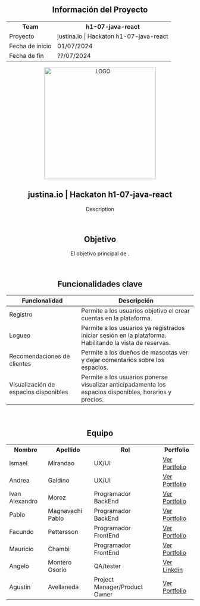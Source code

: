 <h2 align="center">
Información del Proyecto
</h2>

<table align="center">
  <tr>
    <th>Team</th>
    <th>h1-07-java-react</th>
  </tr>
  <tr>
    <td>Proyecto</td>
    <td>justina.io | Hackaton h1-07-java-react</td>
  </tr>
  <tr>
    <td>Fecha de inicio</td>
    <td>01/07/2024</td>
  </tr>
  <tr>
    <td>Fecha de fin</td>
    <td>??/07/2024</td>
  </tr>
 
</table>


<div align="center">

<img src="https" width="300" alt="LOGO">

  <h2>justina.io | Hackaton h1-07-java-react</h2>
  <p>Description
</p>
</div>

<br>

<h2 align="center">Objetivo</h2>

<p align="center">El objetivo principal de .</p>

<br>

<div align="center">
<h2>Funcionalidades clave</h2>
</div>


| Funcionalidad | Descripción |
|---|---|
| Registro | Permite a los usuarios objetivo el crear cuentas en la plataforma. |
| Logueo  | Permite a los usuarios ya registrados iniciar sesión en la plataforma. Habilitando la vista de reservas.|
| Recomendaciones de clientes | Permite a los dueños de mascotas ver y dejar comentarios sobre los espacios. |
| Visualización de espacios disponibles | Permite a los usuarios ponerse visualizar anticipadamenta los espacios disponibles, horarios y precios. |



<br>

<h2 align="center">Equipo</h2>

<table align="center">
  <tr>
    <th>Nombre</th>
    <th>Apellido</th>
    <th>Rol</th>
    <th>Portfolio</th>
  </tr>
  <tr>
    <td>Ismael</td>
    <td>Mirandao</td>
    <td>UX/UI</td>
    <td><a href="https://www.behance.net/ismaelmiranda4" target="_blank">Ver Portfolio</a></td>
  </tr>
    <tr>
    <td>Andrea</td>
    <td>Galdino</td>
    <td>UX/UI</td>
    <td><a href="https://www.behance.net/andreagastaldimx" target="_blank">Ver Portfolio</a></td>
  </tr>
   <tr>
    <td>Ivan Alexandro</td>
    <td>Moroz</td>
    <td>Programador BackEnd</td>
    <td><a href="https://alexandromoroz.github.io" target="_blank">Ver Portfolio</a></td>
  </tr>
  <tr>
    <td>Pablo</td>
    <td>Magnavachi Pablo</td>
    <td>Programador BackEnd</td>
    <td><a href="https://pablomagna.github.io/" target="_blank">Ver Portfolio</a></td>
  </tr>
  <tr>
    <td>Facundo</td>
    <td>Pettersson</td>
    <td>Programador FrontEnd</td>
  <td><a href="https://porfolio-web-psi.vercel.app/" target="_blank">Ver Portfolio</a></td>
  </tr>
  <tr>
    <td>Mauricio</td>
    <td>Chambi</td>
    <td>Programador FrontEnd</td>
    <td><a href="https://mauricio-chambi.netlify.app/" target="_blank">Ver Portfolio</a></td>
  </tr>
    <tr>
    <td>Angelo </td>
    <td>Montero Osorio</td>
    <td>QA/tester</td>
    <td><a href="https://www.linkedin.com/in/angelo-montero-ba4486239/" target="_blank">Ver Linkdin</a></td>
  </tr>
   <tr>
    <td>Agustin</td>
    <td>Avellaneda</td>
    <td>Project Manager/Product Owner</td>
    <td><a href="https://portfolio.agustin.top" target="_blank">Ver Portfolio</a></td>
  </tr>
</table>
